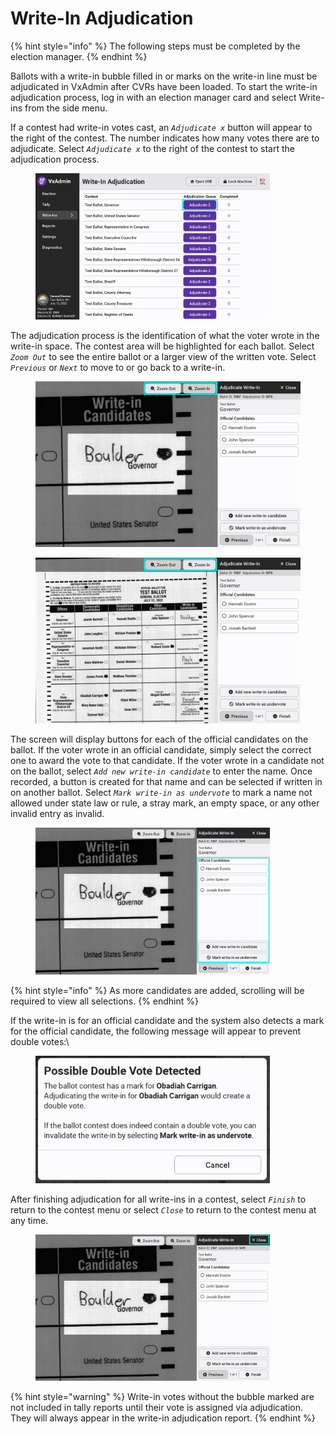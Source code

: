 # Write-In Adjudication

{% hint style="info" %}
The following steps must be completed by the election manager.
{% endhint %}

Ballots with a write-in bubble filled in or marks on the write-in line must be adjudicated in VxAdmin after CVRs have been loaded. To start the write-in adjudication process, log in with an election manager card and select Write-ins from the side menu.

If a contest had write-in votes cast, an _`Adjudicate x`_ button will appear to the right of the contest. The number indicates how many votes there are to adjudicate. Select _`Adjudicate x`_ to the right of the contest to start the adjudication process.&#x20;

<figure><img src="../.gitbook/assets/write-in-screen-pre-adjudication-highlighted.jpg" alt="" width="375"><figcaption></figcaption></figure>

The adjudication process is the identification of what the voter wrote in the write-in space. The contest area will be highlighted for each ballot. Select _`Zoom Out`_ to see the entire ballot or a larger view of the written vote. Select _`Previous`_ or _`Next`_ to move to or go back to a write-in.

<div>

<figure><img src="../.gitbook/assets/write-in-adjudication-view-highlighted.jpg" alt=""><figcaption></figcaption></figure>

 

<figure><img src="../.gitbook/assets/write-in-adjudication-view-zoomed-out-highlighted.jpg" alt=""><figcaption></figcaption></figure>

</div>

The screen will display buttons for each of the official candidates on the ballot. If the voter wrote in an official candidate, simply select the correct one to award the vote to that candidate. If the voter wrote in a candidate not on the ballot, select _`Add new write-in candidate`_ to enter the name. Once recorded, a button is created for that name and can be selected if written in on another ballot.  Select _`Mark write-in as undervote`_ to mark a name not allowed under state law or rule, a stray mark, an empty space, or any other invalid entry as invalid.

<figure><img src="../.gitbook/assets/write-in-adjudication-view-better-highlighted.jpg" alt="" width="375"><figcaption></figcaption></figure>

{% hint style="info" %}
As more candidates are added, scrolling will be required to view all selections.
{% endhint %}

If the write-in is for an official candidate and the system also detects a mark for the official candidate, the following message will appear to prevent double votes:\


<figure><img src="../.gitbook/assets/write-in-adjudication-double-vote-cropped.jpg" alt="" width="375"><figcaption></figcaption></figure>

After finishing adjudication for all write-ins in a contest, select _`Finish`_ to return to the contest menu or select _`Close`_ to return to the contest menu at any time.

<figure><img src="../.gitbook/assets/write-in-adjudication-view-close-highlighted.jpg" alt="" width="375"><figcaption></figcaption></figure>

{% hint style="warning" %}
Write-in votes without the bubble marked are not included in tally reports until their vote is assigned via adjudication. They will always appear in the write-in adjudication report.
{% endhint %}

